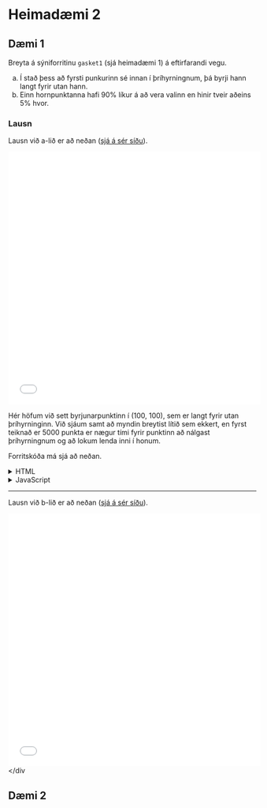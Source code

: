 # Heimadæmi 2

## Dæmi 1
Breyta á sýniforritinu `gasket1` (sjá heimadæmi 1)
á eftirfarandi vegu.

<ol type="a">
  <li>Í stað þess að fyrsti punkurinn sé innan í þríhyrningnum, 
  þá byrji hann langt fyrir utan hann.</li>

  <li>Einn hornpunktanna hafi 90% líkur á að vera valinn en hinir tveir aðeins 5% hvor.</li>
</ol>

### Lausn
Lausn við a-lið er að neðan ([sjá á sér síðu](js/h2d1a.html)).

<embed type="text/html" src="js/h2d1a.html" width="512" height="512">

Hér höfum við sett byrjunarpunktinn í (100, 100), sem er langt fyrir utan
þríhyrninginn. Við sjáum samt að myndin breytist lítið sem ekkert, en fyrst teiknað
er 5000 punkta er nægur tími fyrir punktinn að nálgast þríhyrningnum og að
lokum lenda inni í honum.

Forritskóða má sjá að neðan.

<details>
  <summary>HTML</summary>

  <embed src="js/h2d1a.html" width="100%" height="1000">

</details>

<details>
  <summary>JavaScript</summary>

  ```javascript
  <embed src="js/h2d1a.js" width="100%" height="1000">
  ```
</details>

---

Lausn við b-lið er að neðan ([sjá á sér síðu](js/h2d1b.html)).

<embed type="text/html" src="js/h2d1b.html" width="512" height="512"></div

## Dæmi 2
